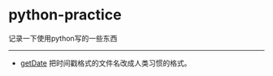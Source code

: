# python-practice

记录一下使用python写的一些东西



---

* [getDate](https://github.com/hedongshu/python-practice)
	把时间戳格式的文件名改成人类习惯的格式。

